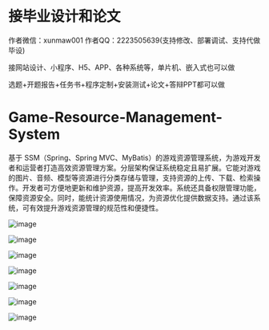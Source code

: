 # 接毕业设计和论文
作者微信：xunmaw001  作者QQ：2223505639(支持修改、部署调试、支持代做毕设)

接网站设计、小程序、H5、APP、各种系统等，单片机、嵌入式也可以做

选题+开题报告+任务书+程序定制+安装测试+论文+答辩PPT都可以做
# Game-Resource-Management-System
基于 SSM（Spring、Spring MVC、MyBatis）的游戏资源管理系统，为游戏开发者和运营者打造高效资源管理方案。分层架构保证系统稳定且易扩展。它能对游戏的图片、音频、模型等资源进行分类存储与管理，支持资源的上传、下载、检索操作。开发者可方便地更新和维护资源，提高开发效率。系统还具备权限管理功能，保障资源安全。同时，能统计资源使用情况，为资源优化提供数据支持。通过该系统，可有效提升游戏资源管理的规范性和便捷性。 

![image](https://github.com/user-attachments/assets/8462cb84-aee4-4a1b-8718-aed0929bc1bd)

![image](https://github.com/user-attachments/assets/5f5d7fc7-69ee-4231-bd50-5654951b4403)

![image](https://github.com/user-attachments/assets/e564be57-5e56-485d-b9f8-2b57473b6711)

![image](https://github.com/user-attachments/assets/34a3482d-8b9d-4320-8277-ae7d036ed428)

![image](https://github.com/user-attachments/assets/905c15d1-58d1-4696-a670-55f20b49aaf7)

![image](https://github.com/user-attachments/assets/266348c9-05c2-494a-9b45-b291091c0ea9)

![image](https://github.com/user-attachments/assets/9b454b6a-0bc7-4933-8a3c-659080135cc3)
